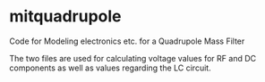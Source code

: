 # mitquadrupole
Code for Modeling electronics etc. for a Quadrupole Mass Filter

The two files are used for calculating voltage values for RF and DC components as well as values regarding the LC circuit. 
